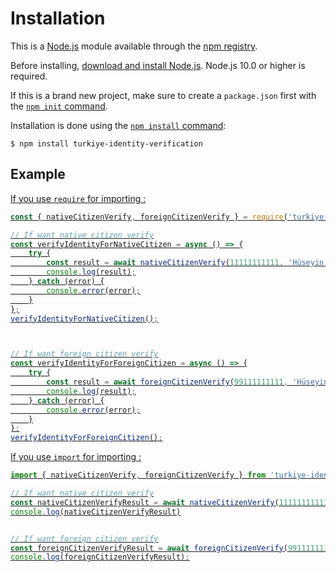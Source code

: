 # Installation

This is a [Node.js](https://nodejs.org/en/) module available through the
[npm registry](https://www.npmjs.com/).

Before installing, [download and install Node.js](https://nodejs.org/en/download/).
Node.js 10.0 or higher is required.

If this is a brand new project, make sure to create a `package.json` first with
the [`npm init` command](https://docs.npmjs.com/creating-a-package-json-file).

Installation is done using the
[`npm install` command](https://docs.npmjs.com/getting-started/installing-npm-packages-locally):

```console
$ npm install turkiye-identity-verification
```


## Example

<u>If you use `require` for importing :<u>

```js
const { nativeCitizenVerify, foreignCitizenVerify } = require('turkiye-identity-verification');

// If want native citizen verify
const verifyIdentityForNativeCitizen = async () => {
    try {
        const result = await nativeCitizenVerify(11111111111, 'Hüseyin', 'Karaoğlan', 2000);
        console.log(result);
    } catch (error) {
        console.error(error);
    }
};
verifyIdentityForNativeCitizen();



// If want foreign citizen verify
const verifyIdentityForForeignCitizen = async () => {
    try {
        const result = await foreignCitizenVerify(99111111111, 'Hüseyin', 'Karaoğlan', 1, 1, 2000);
        console.log(result);
    } catch (error) {
        console.error(error);
    }
};
verifyIdentityForForeignCitizen();
```

<u>If you use `import` for importing :<u>

```js
import { nativeCitizenVerify, foreignCitizenVerify } from 'turkiye-identity-verification';

// If want native citizen verify
const nativeCitizenVerifyResult = await nativeCitizenVerify(11111111111, 'Hüseyin', 'Karaoğlan', 2000);
console.log(nativeCitizenVerifyResult)


// If want foreign citizen verify
const foreignCitizenVerifyResult = await foreignCitizenVerify(99111111111, 'Hüseyin', 'Karaoğlan', 1, 1, 2000);
console.log(foreignCitizenVerifyResult);
```